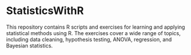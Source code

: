 # StatisticsWithR

This repository contains R scripts and exercises for learning and applying statistical methods using R. The exercises cover a wide range of topics, including data cleaning, hypothesis testing, ANOVA, regression, and Bayesian statistics.
